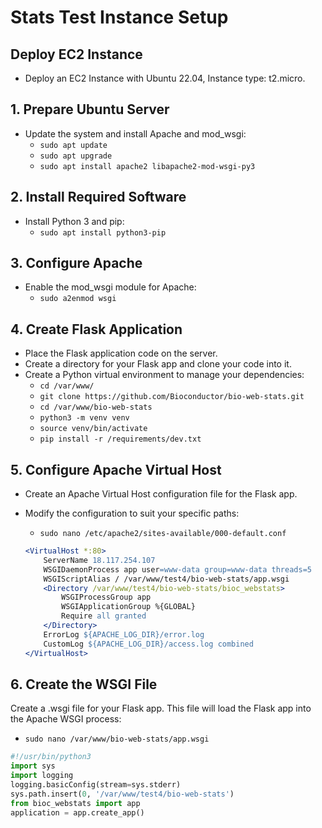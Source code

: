 # Stats Test Instance Setup

## Deploy EC2 Instance
- Deploy an EC2 Instance with Ubuntu 22.04, Instance type: t2.micro.

## 1. Prepare Ubuntu Server
- Update the system and install Apache and mod_wsgi:
  - `sudo apt update`
  - `sudo apt upgrade`
  - `sudo apt install apache2 libapache2-mod-wsgi-py3`

## 2. Install Required Software
- Install Python 3 and pip:
  - `sudo apt install python3-pip`

## 3. Configure Apache
- Enable the mod_wsgi module for Apache:
  - `sudo a2enmod wsgi`

## 4. Create Flask Application
- Place the Flask application code on the server.
- Create a directory for your Flask app and clone your code into it.
- Create a Python virtual environment to manage your dependencies:
  - `cd /var/www/`
  - `git clone https://github.com/Bioconductor/bio-web-stats.git`
  - `cd /var/www/bio-web-stats`
  - `python3 -m venv venv`
  - `source venv/bin/activate`
  - `pip install -r /requirements/dev.txt`

## 5. Configure Apache Virtual Host
- Create an Apache Virtual Host configuration file for the Flask app.
- Modify the configuration to suit your specific paths:
  - `sudo nano /etc/apache2/sites-available/000-default.conf`

  ```apache
  <VirtualHost *:80>
      ServerName 18.117.254.107
      WSGIDaemonProcess app user=www-data group=www-data threads=5
      WSGIScriptAlias / /var/www/test4/bio-web-stats/app.wsgi
      <Directory /var/www/test4/bio-web-stats/bioc_webstats>
          WSGIProcessGroup app
          WSGIApplicationGroup %{GLOBAL}
          Require all granted
      </Directory>
      ErrorLog ${APACHE_LOG_DIR}/error.log
      CustomLog ${APACHE_LOG_DIR}/access.log combined
  </VirtualHost>


## 6. Create the WSGI File
Create a .wsgi file for your Flask app. This file will load the Flask app into the Apache WSGI process:

- `sudo nano /var/www/bio-web-stats/app.wsgi`

```python
#!/usr/bin/python3
import sys
import logging
logging.basicConfig(stream=sys.stderr)
sys.path.insert(0, '/var/www/test4/bio-web-stats')
from bioc_webstats import app
application = app.create_app()



